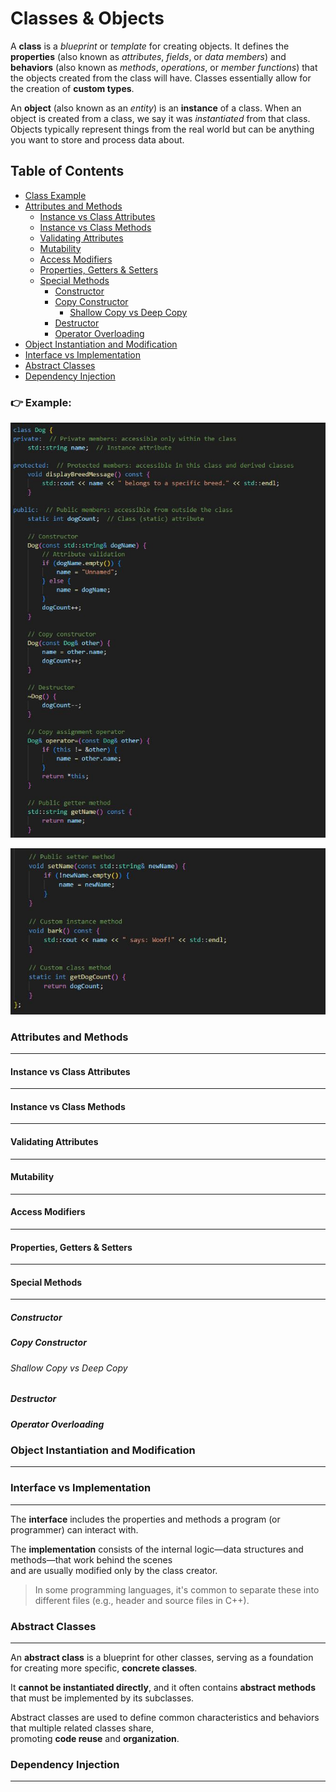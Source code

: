 # Classes & Objects

A **class** is a *blueprint* or *template* for creating objects. It defines the **properties** (also known as *attributes*, *fields*, or *data members*) and **behaviors** (also known as *methods*, *operations*, or *member functions*) that the objects created from the class will have. Classes essentially allow for the creation of **custom types**.

An **object** (also known as an *entity*) is an **instance** of a class. When an object is created from a class, we say it was *instantiated* from that class. Objects typically represent things from the real world but can be anything you want to store and process data about.

## Table of Contents
  - [Class Example](#-example)
  - [Attributes and Methods](#attributes-and-methods)
    - [Instance vs Class Attributes](#instance-vs-class-attributes)
    - [Instance vs Class Methods](#instance-vs-class-methods)
    - [Validating Attributes](#validating-attributes)
    - [Mutability](#mutability)
    - [Access Modifiers](#access-modifiers)
    - [Properties, Getters & Setters](#properties-getters--setters)
    - [Special Methods](#special-methods)
      - [Constructor](#constructor)
      - [Copy Constructor](#copy-constructor)
        - [Shallow Copy vs Deep Copy](#shallow-copy-vs-deep-copy)
      - [Destructor](#destructor)
      - [Operator Overloading](#operator-overloading)
  - [Object Instantiation and Modification](#object-instantiation-and-modification)
  - [Interface vs Implementation](#interface-vs-implementation)
  - [Abstract Classes](#abstract-classes)
  - [Dependency Injection](#dependency-injection)

### 👉 **Example:**

![ERROR: IMAGE NOT FOUND](../../images/dog-class-example1.JPG)

![ERROR: IMAGE NOT FOUND](../../images/dog-class-example2.JPG)

### Attributes and Methods
---
#### Instance vs Class Attributes
---
#### Instance vs Class Methods
---
#### Validating Attributes
---
#### Mutability
---
#### Access Modifiers
---
#### Properties, Getters & Setters
---
#### Special Methods
---
##### Constructor
##### Copy Constructor
###### Shallow Copy vs Deep Copy
##### Destructor
##### Operator Overloading

### Object Instantiation and Modification
---

### Interface vs Implementation
---
The **interface** includes the properties and methods a program (or programmer) can interact with.

The **implementation** consists of the internal logic—data structures and methods—that work behind the scenes  
and are usually modified only by the class creator.

> In some programming languages, it's common to separate these into different files (e.g., header and source files in C++).

### Abstract Classes
---
An **abstract class** is a blueprint for other classes, serving as a foundation for creating more specific, **concrete classes**.

It **cannot be instantiated directly**, and it often contains **abstract methods** that must be implemented by its subclasses.

Abstract classes are used to define common characteristics and behaviors that multiple related classes share,  
promoting **code reuse** and **organization**.

### Dependency Injection
---
